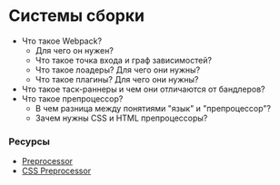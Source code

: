 # Системы сборки

* Что такое Webpack?
  * Для чего он нужен?
  * Что такое точка входа и граф зависимостей?
  * Что такое лоадеры? Для чего они нужны?
  * Что такое плагины? Для чего они нужны?
* Что такое таск-раннеры и чем они отличаются от бандлеров?
* Что такое препроцессор?
  * В чем разница между понятиями "язык" и "препроцессор"?
  * Зачем нужны CSS и HTML препроцессоры?

### Ресурсы
* [Preprocessor](https://en.wikipedia.org/wiki/Preprocessor)
* [CSS Preprocessor](https://developer.mozilla.org/en-US/docs/Glossary/CSS_preprocessor)
